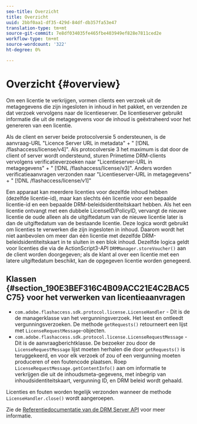 ```yaml
---
seo-title: Overzicht
title: Overzicht
uuid: 2bbf0aa1-df35-429d-84df-db357fa53e47
translation-type: tm+mt
source-git-commit: 7e8df034035fe465fbe403949ef828e7811ced2e
workflow-type: tm+mt
source-wordcount: '322'
ht-degree: 0%

---
```



# Overzicht {#overview}

Om een licentie te verkrijgen, vormen clients een verzoek uit de metagegevens die zijn ingesloten in inhoud in het pakket, en verzenden ze dat verzoek vervolgens naar de licentieserver. De licentieserver gebruikt informatie die uit de metagegevens voor de inhoud is geëxtraheerd voor het genereren van een licentie.

Als de client en server beide protocolversie 5 ondersteunen, is de aanvraag-URL &quot;Licence Server URL in metadata&quot; + &quot; [!DNL /flashaccess/license/v4]&quot;. Als protocolversie 3 het maximum is dat door de client of server wordt ondersteund, sturen Primetime DRM-clients vervolgens verificatieverzoeken naar &quot;Licentieserver-URL in metagegevens&quot; + &quot; [!DNL /flashaccess/license/v3]&quot;. Anders worden verificatieaanvragen verzonden naar &quot;Licentieserver-URL in metagegevens&quot; + &quot; [!DNL /flashaccess/license/v1]&quot;

Een apparaat kan meerdere licenties voor dezelfde inhoud hebben (dezelfde licentie-id), maar kan slechts één licentie voor een bepaalde licentie-id en een bepaalde DRM-beleidsidentiteitskaart hebben. Als het een licentie ontvangt met een dubbele LicenseID/PolicyID, vervangt de nieuwe licentie de oude alleen als de uitgiftedatum van de nieuwe licentie later is dan de uitgiftedatum van de bestaande licentie. Deze logica wordt gebruikt om licenties te verwerken die zijn ingesloten in inhoud. Daarom wordt het niet aanbevolen om meer dan één licentie met dezelfde DRM-beleidsidentiteitskaart in te sluiten in een blok inhoud. Dezelfde logica geldt voor licenties die via de ActionScript3-API `DRMManager.storeVoucher()` aan de client worden doorgegeven; als de klant al over een licentie met een latere uitgiftedatum beschikt, kan de opgegeven licentie worden genegeerd.

## Klassen {#section_190E3BEF316C4B09ACC21E4C2BAC5C75} voor het verwerken van licentieaanvragen

* `com.adobe.flashaccess.sdk.protocol.license.LicenseHandler` - Dit is de de managerklasse van het vergunningsverzoek. Het leest en ontleedt vergunningsverzoeken. De methode `getRequests()` retourneert een lijst met `LicenseRequestMessage`-objecten.
* `com.adobe.flashaccess.sdk.protocol.license.LicenseRequestMessage` - Dit is de aanvraagberichtklasse. De bezoeker zou door de `LicenseRequestMessage` lijst moeten herhalen die door `getRequests()` is teruggekeerd, en voor elk verzoek of zou of een vergunning moeten produceren of een foutencode plaatsen. Roep `LicenseRequestMessage.getContentInfo()` aan om informatie te verkrijgen die uit de inhoudsmeta-gegevens, met inbegrip van inhoudsidentiteitskaart, vergunning ID, en DRM beleid wordt gehaald.

Licenties en fouten worden tegelijk verzonden wanneer de methode `LicenseHandler.close()` wordt aangeroepen.

Zie de [Referentiedocumentatie van de DRM Server API](https://help.adobe.com/en_US/primetime/api/drm-apis/server/javadocs-flashaccess-pro/overview-summary.html) voor meer informatie.
